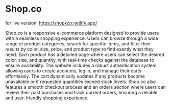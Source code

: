 # Shop.co
for live version: https://shopxco.netlify.app/

Shop.co is a responsive e-commerce platform designed to provide users with a seamless shopping experience. Users can browse through a wide range of product categories, search for specific items, and filter their results by color, size, price, and product type to find exactly what they need. Each product has a detailed page where users can select the desired color, size, and quantity, with real-time checks against the database to ensure availability. The website includes a robust authentication system, allowing users to create accounts, log in, and manage their carts effortlessly. The cart dynamically updates if any products become unavailable or if requested quantities exceed stock levels. Shop.co also features a smooth checkout process and an orders section where users can review their past purchases and track current orders, ensuring a reliable and user-friendly shopping experience.
